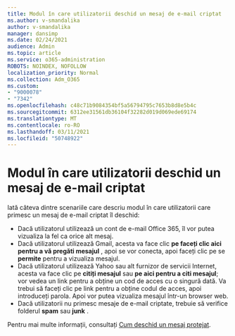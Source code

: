 ```yaml
---
title: Modul în care utilizatorii deschid un mesaj de e-mail criptat
ms.author: v-smandalika
author: v-smandalika
manager: dansimp
ms.date: 02/24/2021
audience: Admin
ms.topic: article
ms.service: o365-administration
ROBOTS: NOINDEX, NOFOLLOW
localization_priority: Normal
ms.collection: Adm_O365
ms.custom:
- "9000078"
- "7342"
ms.openlocfilehash: c48c71b9084354bf5a56794795c7653b8d8e5b4c
ms.sourcegitcommit: 6312ee31561db36104f32282d019d069ede69174
ms.translationtype: MT
ms.contentlocale: ro-RO
ms.lasthandoff: 03/11/2021
ms.locfileid: "50748922"
---
```

# <a name="how-users-open-an-encrypted-email-message"></a>Modul în care utilizatorii deschid un mesaj de e-mail criptat

Iată câteva dintre scenariile care descriu modul în care utilizatorii care primesc un mesaj de e-mail criptat îl deschid:

- Dacă utilizatorul utilizează un cont de e-mail Office 365, îl vor putea vizualiza la fel ca orice alt mesaj.
- Dacă utilizatorul utilizează Gmail, acesta va face clic **pe faceți clic aici pentru a vă pregăti mesajul** , apoi se vor conecta, apoi faceți clic pe se **permite** pentru a vizualiza mesajul.
- Dacă utilizatorul utilizează Yahoo sau alt furnizor de servicii Internet, acesta va face clic pe **citiți mesajul** sau **pe aici pentru a citi mesajul**; vor vedea un link pentru a obține un cod de acces cu o singură dată. Va trebui să faceți clic pe link pentru a obține codul de acces, apoi introduceți parola. Apoi vor putea vizualiza mesajul într-un browser web.
- Dacă utilizatorii nu primesc mesaje de e-mail criptate, trebuie să verifice folderul **spam** sau **junk** .

Pentru mai multe informații, consultați [Cum deschid un mesaj protejat](https://support.microsoft.com/topic/how-do-i-open-a-protected-message-1157a286-8ecc-4b1e-ac43-2a608fbf3098).